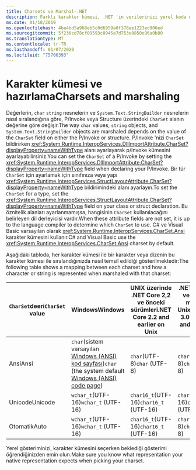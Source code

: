 ```yaml
---
title: Charsets ve Marshal-.NET
description: Farklı karakter kümesi, .NET 'in verilerinizi yerel koda nasıl bir şekilde kullandığını nasıl değiştirebileceğinizi öğrenin.
ms.date: 01/18/2019
ms.openlocfilehash: 4be4bd5a968eb5c0d6959a0f378ee1223ed906ed
ms.sourcegitcommit: 5f236cd78cf09593c8945a7d753e0850e96a0b80
ms.translationtype: MT
ms.contentlocale: tr-TR
ms.lasthandoff: 01/07/2020
ms.locfileid: "75706393"
---
```

# <a name="charsets-and-marshaling"></a><span data-ttu-id="39d35-103">Karakter kümesi ve hazırlama</span><span class="sxs-lookup"><span data-stu-id="39d35-103">Charsets and marshaling</span></span>

<span data-ttu-id="39d35-104">Değerlerin, `char` `string` nesnelerin ve `System.Text.StringBuilder` nesnelerin nasıl sıralandığına göre, P/Invoke veya Structure üzerindeki `CharSet` alanın değerine göre değişir.</span><span class="sxs-lookup"><span data-stu-id="39d35-104">The way `char` values, `string` objects, and `System.Text.StringBuilder` objects are marshaled depends on the value of the `CharSet` field on either the P/Invoke or structure.</span></span> <span data-ttu-id="39d35-105">P/Invoke 'nizi `CharSet` bildirirken <xref:System.Runtime.InteropServices.DllImportAttribute.CharSet?displayProperty=nameWithType> alanı ayarlayarak p/Invoke kümesini ayarlayabilirsiniz.</span><span class="sxs-lookup"><span data-stu-id="39d35-105">You can set the `CharSet` of a P/Invoke by setting the <xref:System.Runtime.InteropServices.DllImportAttribute.CharSet?displayProperty=nameWithType> field when declaring your P/Invoke.</span></span> <span data-ttu-id="39d35-106">Bir tür `CharSet` için ayarlamak için sınıfınıza veya yapı <xref:System.Runtime.InteropServices.StructLayoutAttribute.CharSet?displayProperty=nameWithType> bildirimindeki alanı ayarlayın.</span><span class="sxs-lookup"><span data-stu-id="39d35-106">To set the `CharSet` for a type, set the <xref:System.Runtime.InteropServices.StructLayoutAttribute.CharSet?displayProperty=nameWithType> field on your class or struct declaration.</span></span> <span data-ttu-id="39d35-107">Bu öznitelik alanları ayarlanmamışsa, hangisinin `CharSet` kullanılacağını belirleyen dil derleyicisi vardır.</span><span class="sxs-lookup"><span data-stu-id="39d35-107">When these attribute fields are not set, it is up to the language compiler to determine which `CharSet` to use.</span></span> <span data-ttu-id="39d35-108">C# ve Visual Basic varsayılan olarak <xref:System.Runtime.InteropServices.CharSet.Ansi> karakter kümesini kullanır.</span><span class="sxs-lookup"><span data-stu-id="39d35-108">C# and Visual Basic use the <xref:System.Runtime.InteropServices.CharSet.Ansi> charset by default.</span></span>

<span data-ttu-id="39d35-109">Aşağıdaki tabloda, her karakter kümesi ile bir karakter veya dizenin bu karakter kümesi ile sıralandığınızda nasıl temsil edildiği gösterilmektedir:</span><span class="sxs-lookup"><span data-stu-id="39d35-109">The following table shows a mapping between each charset and how a character or string is represented when marshaled with that charset:</span></span>

| <span data-ttu-id="39d35-110">`CharSet`deeri</span><span class="sxs-lookup"><span data-stu-id="39d35-110">`CharSet` value</span></span> | <span data-ttu-id="39d35-111">Windows</span><span class="sxs-lookup"><span data-stu-id="39d35-111">Windows</span></span>            | <span data-ttu-id="39d35-112">UNIX üzerinde .NET Core 2,2 ve önceki sürümleri</span><span class="sxs-lookup"><span data-stu-id="39d35-112">.NET Core 2.2 and earlier on Unix</span></span> | <span data-ttu-id="39d35-113">.NET Core 3,0 ve üzeri ve mono on Unix</span><span class="sxs-lookup"><span data-stu-id="39d35-113">.NET Core 3.0 and later and Mono on Unix</span></span> |
|-----------------|--------------------|-----------------------------------|------------------------------------------|
| <span data-ttu-id="39d35-114">Ansi</span><span class="sxs-lookup"><span data-stu-id="39d35-114">Ansi</span></span>            | <span data-ttu-id="39d35-115">`char`(sistem varsayılan [Windows (ANSI) kod sayfası](/windows/win32/intl/code-pages))</span><span class="sxs-lookup"><span data-stu-id="39d35-115">`char` (the system default [Windows (ANSI) code page](/windows/win32/intl/code-pages))</span></span>      | <span data-ttu-id="39d35-116">`char`(UTF-8)</span><span class="sxs-lookup"><span data-stu-id="39d35-116">`char` (UTF-8)</span></span>                    | <span data-ttu-id="39d35-117">`char`(UTF-8)</span><span class="sxs-lookup"><span data-stu-id="39d35-117">`char` (UTF-8)</span></span>                           |
| <span data-ttu-id="39d35-118">Unicode</span><span class="sxs-lookup"><span data-stu-id="39d35-118">Unicode</span></span>         | <span data-ttu-id="39d35-119">`wchar_t`(UTF-16)</span><span class="sxs-lookup"><span data-stu-id="39d35-119">`wchar_t` (UTF-16)</span></span> | <span data-ttu-id="39d35-120">`char16_t`(UTF-16)</span><span class="sxs-lookup"><span data-stu-id="39d35-120">`char16_t` (UTF-16)</span></span>               | <span data-ttu-id="39d35-121">`char16_t`(UTF-16)</span><span class="sxs-lookup"><span data-stu-id="39d35-121">`char16_t` (UTF-16)</span></span>                      |
| <span data-ttu-id="39d35-122">Otomatik</span><span class="sxs-lookup"><span data-stu-id="39d35-122">Auto</span></span>            | <span data-ttu-id="39d35-123">`wchar_t`(UTF-16)</span><span class="sxs-lookup"><span data-stu-id="39d35-123">`wchar_t` (UTF-16)</span></span> | <span data-ttu-id="39d35-124">`char16_t`(UTF-16)</span><span class="sxs-lookup"><span data-stu-id="39d35-124">`char16_t` (UTF-16)</span></span>               | <span data-ttu-id="39d35-125">`char`(UTF-8)</span><span class="sxs-lookup"><span data-stu-id="39d35-125">`char` (UTF-8)</span></span>                           |

<span data-ttu-id="39d35-126">Yerel gösteriminizi, karakter kümesini seçerken beklediği gösterimi öğrendiğinizden emin olun.</span><span class="sxs-lookup"><span data-stu-id="39d35-126">Make sure you know what representation your native representation expects when picking your charset.</span></span>

